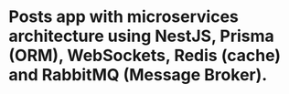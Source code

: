 # Posts app with microservices architecture using NestJS, Prisma (ORM), WebSockets, Redis (cache) and RabbitMQ (Message Broker).